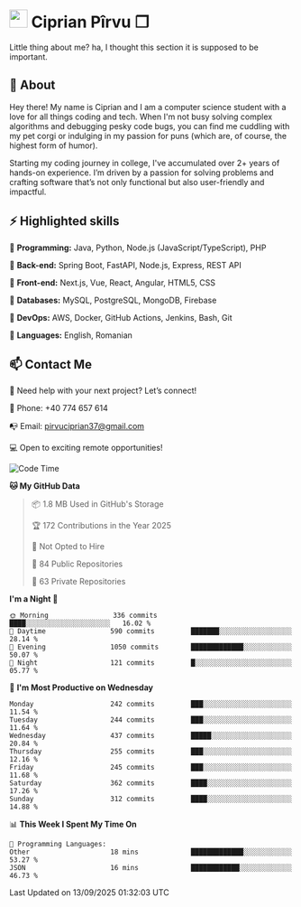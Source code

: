 # <img height="32px" src="https://user-images.githubusercontent.com/74038190/216122041-518ac897-8d92-4c6b-9b3f-ca01dcaf38ee.png"> Ciprian Pîrvu ❐ </h1>

Little thing about me? ha, I thought this section it is supposed to be important.

## 🧐 About

Hey there! My name is Ciprian and I am a computer science student with a love for all things coding and tech. When I'm not busy solving complex algorithms and debugging pesky code bugs, you can find me cuddling with my pet corgi or indulging in my passion for puns (which are, of course, the highest form of humor).

Starting my coding journey in college, I've accumulated over 2+ years of hands-on experience. I’m driven by a passion for solving problems and crafting software that’s not only functional but also user-friendly and impactful.


## ⚡ Highlighted skills

🎯 **Programming:** Java, Python, Node.js (JavaScript/TypeScript), PHP

🎯 **Back-end:** Spring Boot, FastAPI, Node.js, Express, REST API

🎯 **Front-end:** Next.js, Vue, React, Angular, HTML5, CSS

🎯 **Databases:** MySQL, PostgreSQL, MongoDB, Firebase

🎯 **DevOps:** AWS, Docker, GitHub Actions, Jenkins, Bash, Git

🎯 **Languages:** English, Romanian



## 📫 Contact Me

🤝 Need help with your next project? Let’s connect!

📱 Phone: +40 774 657 614

📭 Email: pirvuciprian37@gmail.com


💻 Open to exciting remote opportunities!

<!--START_SECTION:waka-->
![Code Time](http://img.shields.io/badge/Code%20Time-2%2C352%20hrs%2036%20mins-blue)

**🐱 My GitHub Data** 

> 📦 1.8 MB Used in GitHub's Storage 
 > 
> 🏆 172 Contributions in the Year 2025
 > 
> 🚫 Not Opted to Hire
 > 
> 📜 84 Public Repositories 
 > 
> 🔑 63 Private Repositories 
 > 
**I'm a Night 🦉** 

```text
🌞 Morning                336 commits         ████░░░░░░░░░░░░░░░░░░░░░   16.02 % 
🌆 Daytime                590 commits         ███████░░░░░░░░░░░░░░░░░░   28.14 % 
🌃 Evening                1050 commits        █████████████░░░░░░░░░░░░   50.07 % 
🌙 Night                  121 commits         █░░░░░░░░░░░░░░░░░░░░░░░░   05.77 % 
```
📅 **I'm Most Productive on Wednesday** 

```text
Monday                   242 commits         ███░░░░░░░░░░░░░░░░░░░░░░   11.54 % 
Tuesday                  244 commits         ███░░░░░░░░░░░░░░░░░░░░░░   11.64 % 
Wednesday                437 commits         █████░░░░░░░░░░░░░░░░░░░░   20.84 % 
Thursday                 255 commits         ███░░░░░░░░░░░░░░░░░░░░░░   12.16 % 
Friday                   245 commits         ███░░░░░░░░░░░░░░░░░░░░░░   11.68 % 
Saturday                 362 commits         ████░░░░░░░░░░░░░░░░░░░░░   17.26 % 
Sunday                   312 commits         ████░░░░░░░░░░░░░░░░░░░░░   14.88 % 
```


📊 **This Week I Spent My Time On** 

```text
💬 Programming Languages: 
Other                    18 mins             █████████████░░░░░░░░░░░░   53.27 % 
JSON                     16 mins             ████████████░░░░░░░░░░░░░   46.73 % 
```


 Last Updated on 13/09/2025 01:32:03 UTC
<!--END_SECTION:waka-->
